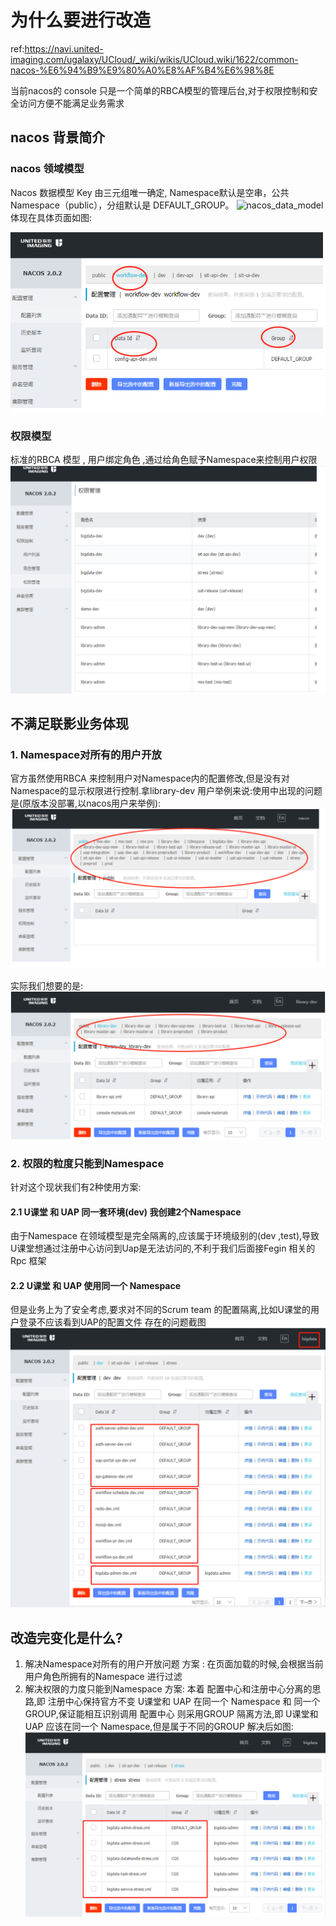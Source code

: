

# 为什么要进行改造

ref:https://navi.united-imaging.com/ugalaxy/UCloud/_wiki/wikis/UCloud.wiki/1622/common-nacos-%E6%94%B9%E9%80%A0%E8%AF%B4%E6%98%8E

当前nacos的 console 只是一个简单的RBCA模型的管理后台,对于权限控制和安全访问方便不能满足业务需求

## nacos 背景简介

### nacos 领域模型

Nacos 数据模型 Key 由三元组唯一确定, Namespace默认是空串，公共Namespace（public），分组默认是 DEFAULT_GROUP。
![nacos_data_model](https://cdn.nlark.com/yuque/0/2019/jpeg/338441/1561217857314-95ab332c-acfb-40b2-957a-aae26c2b5d71.jpeg)
体现在具体页面如图:

![image-20221102100601146](uih-nacos.assets/image-20221102100601146.png)

### 权限模型

标准的RBCA 模型 , 用户绑定角色 ,通过给角色赋予Namespace来控制用户权限
![image-20221102100740002](uih-nacos.assets/image-20221102100740002.png)

## 不满足联影业务体现

### 1. Namespace对所有的用户开放

官方虽然使用RBCA 来控制用户对Namespace内的配置修改,但是没有对Namespace的显示权限进行控制.拿library-dev 用户举例来说:使用中出现的问题是(原版本没部署,以nacos用户来举例):
![image-20221102100814456](uih-nacos.assets/image-20221102100814456.png)

实际我们想要的是:
![image-20221102100841269](uih-nacos.assets/image-20221102100841269.png)

### 2. 权限的粒度只能到Namespace

针对这个现状我们有2种使用方案:

#### 2.1 U课堂 和 UAP 同一套环境(dev) 我创建2个Namespace

由于Namespace 在领域模型是完全隔离的,应该属于环境级别的(dev ,test),导致U课堂想通过注册中心访问到Uap是无法访问的,不利于我们后面接Fegin 相关的Rpc 框架

#### 2.2 U课堂 和 UAP 使用同一个 Namespace

但是业务上为了安全考虑,要求对不同的Scrum team 的配置隔离,比如U课堂的用户登录不应该看到UAP的配置文件
存在的问题截图
![image-20221102100914247](uih-nacos.assets/image-20221102100914247.png)

## 改造完变化是什么?

1. 解决Namespace对所有的用户开放问题
   方案 : 在页面加载的时候,会根据当前用户角色所拥有的Namespace 进行过滤
2. 解决权限的力度只能到Namespace
   方案: 本着 配置中心和注册中心分离的思路,即 注册中心保持官方不变 U课堂和 UAP 在同一个 Namespace 和 同一个 GROUP,保证能相互识别调用
   配置中心 则采用GROUP 隔离方法,即 U课堂和 UAP 应该在同一个 Namespace,但是属于不同的GROUP
   解决后如图:
   ![image-20221102100945586](uih-nacos.assets/image-20221102100945586.png)

